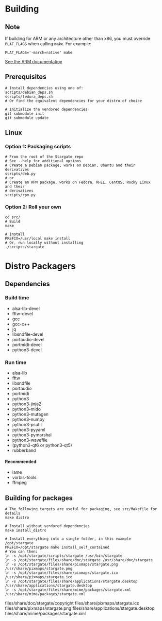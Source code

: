 # Building
## Note
If building for ARM or any architecture other than x86, you must override
`PLAT_FLAGS` when calling `make`.  For example:
```
PLAT_FLAGS='-march=native' make
```
[See the ARM documentation](./ARM)

## Prerequisites
```
# Install dependencies using one of:
scripts/debian_deps.sh
scripts/fedora_deps.sh
# Or find the equivalent dependencies for your distro of choice

# Initialize the vendored dependencies
git submodule init
git submodule update

```
## Linux
### Option 1: Packaging scripts
```
# From the root of the Stargate repo
# See --help for additional options
# Create a Debian package, works on Debian, Ubuntu and their derivatives
scripts/deb.py
# or
# Create an RPM package, works on Fedora, RHEL, CentOS, Rocky Linux and their
# derivatives
scripts/rpm.py
```
### Option 2: Roll your own
```
cd src/
# Build
make

# Install
PREFIX=/usr/local make install
# Or, run locally without installing
./scripts/stargate
```

# Distro Packagers
## Dependencies
### Build time
- alsa-lib-devel
- fftw-devel
- gcc
- gcc-c++
- jq
- libsndfile-devel
- portaudio-devel
- portmidi-devel
- python3-devel

### Run time
- alsa-lib
- fftw
- libsndfile
- portaudio
- portmidi
- python3
- python3-jinja2
- python3-mido
- python3-mutagen
- python3-numpy
- python3-psutil
- python3-pyyaml
- python3-pymarshal
- python3-wavefile
- (python3-qt6 or python3-qt5)
- rubberband

#### Recommended
- lame
- vorbis-tools
- ffmpeg

## Building for packages
```
# The following targets are useful for packaging, see src/Makefile for details
make distro

# Install without vendored dependencies
make install_distro

# Install everything into a single folder, in this example /opt/stargate
PREFIX=/opt/stargate make install_self_contained
# You can then:
ln -s /opt/stargate/scripts/stargate /usr/bin/stargate
ln -s /opt/stargate/files/share/doc/stargate /usr/share/doc/stargate
ln -s /opt/stargate/files/share/pixmaps/stargate.png /usr/share/pixmaps/stargate.png
ln -s /opt/stargate/files/share/pixmaps/stargate.ico /usr/share/pixmaps/stargate.ico
ln -s /opt/stargate/files/share/applications/stargate.desktop /usr/share/applications/stargate.desktop
ln -s /opt/stargate/files/share/mime/packages/stargate.xml /usr/share/mime/packages/stargate.xml
```
files/share/doc/stargate/copyright
files/share/pixmaps/stargate.ico
files/share/pixmaps/stargate.png
files/share/applications/stargate.desktop
files/share/mime/packages/stargate.xml
